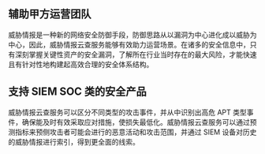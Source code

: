 ## 辅助甲方运营团队
威胁情报是一种新的网络安全防御手段，防御思路从以漏洞为中心进化成以威胁为中心，因此，威胁情报云查服务能够有效助力运营场景。在诸多的安全信息中，只有深刻掌握关键性资产的安全漏洞，了解所在行业当时存在的最大风险，才能快速且有针对性地构建起高效合理的安全体系结构。

## 支持 SIEM SOC 类的安全产品
威胁情报云查服务可以区分不同类型的攻击事件，并从中识别出高危 APT 类型事件，确保能及时有效采取应对措施，使损失最低化。威胁情报云查服务可以通过预测指标来预侧攻击者可能会进行的恶意活动和攻击范围，并通过 SIEM 设备对历史的威胁情报进行索引，得到更全面的线索。
